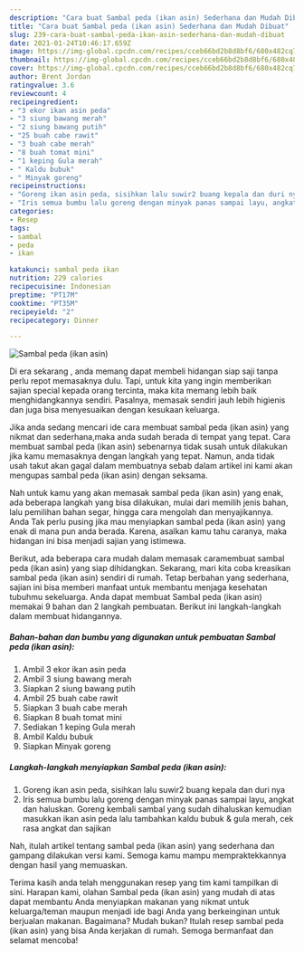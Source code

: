 ```yaml
---
description: "Cara buat Sambal peda (ikan asin) Sederhana dan Mudah Dibuat"
title: "Cara buat Sambal peda (ikan asin) Sederhana dan Mudah Dibuat"
slug: 239-cara-buat-sambal-peda-ikan-asin-sederhana-dan-mudah-dibuat
date: 2021-01-24T10:46:17.659Z
image: https://img-global.cpcdn.com/recipes/cceb66bd2b8d8bf6/680x482cq70/sambal-peda-ikan-asin-foto-resep-utama.jpg
thumbnail: https://img-global.cpcdn.com/recipes/cceb66bd2b8d8bf6/680x482cq70/sambal-peda-ikan-asin-foto-resep-utama.jpg
cover: https://img-global.cpcdn.com/recipes/cceb66bd2b8d8bf6/680x482cq70/sambal-peda-ikan-asin-foto-resep-utama.jpg
author: Brent Jordan
ratingvalue: 3.6
reviewcount: 4
recipeingredient:
- "3 ekor ikan asin peda"
- "3 siung bawang merah"
- "2 siung bawang putih"
- "25 buah cabe rawit"
- "3 buah cabe merah"
- "8 buah tomat mini"
- "1 keping Gula merah"
- " Kaldu bubuk"
- " Minyak goreng"
recipeinstructions:
- "Goreng ikan asin peda, sisihkan lalu suwir2 buang kepala dan duri nya"
- "Iris semua bumbu lalu goreng dengan minyak panas sampai layu, angkat dan haluskan. Goreng kembali sambal yang sudah dihaluskan kemudian masukkan ikan asin peda lalu tambahkan kaldu bubuk &amp; gula merah, cek rasa angkat dan sajikan"
categories:
- Resep
tags:
- sambal
- peda
- ikan

katakunci: sambal peda ikan 
nutrition: 229 calories
recipecuisine: Indonesian
preptime: "PT17M"
cooktime: "PT35M"
recipeyield: "2"
recipecategory: Dinner

---
```



![Sambal peda (ikan asin)](https://img-global.cpcdn.com/recipes/cceb66bd2b8d8bf6/680x482cq70/sambal-peda-ikan-asin-foto-resep-utama.jpg)

Di era  sekarang , anda memang dapat membeli hidangan siap saji tanpa perlu repot memasaknya dulu. Tapi, untuk kita yang ingin memberikan sajian special kepada orang tercinta, maka kita memang lebih baik menghidangkannya sendiri. Pasalnya, memasak sendiri jauh lebih higienis dan juga bisa menyesuaikan dengan kesukaan keluarga.

Jika anda sedang mencari ide cara membuat sambal peda (ikan asin) yang nikmat dan sederhana,maka anda sudah berada di tempat yang tepat. Cara membuat sambal peda (ikan asin)  sebenarnya tidak susah untuk dilakukan jika kamu memasaknya dengan langkah yang tepat. Namun, anda tidak usah takut akan gagal dalam membuatnya 
sebab dalam artikel ini kami akan mengupas sambal peda (ikan asin) dengan seksama.  



Nah untuk kamu yang akan memasak sambal peda (ikan asin) yang enak, ada beberapa langkah yang bisa dilakukan, mulai dari memilih jenis bahan, lalu pemilihan bahan segar, hingga cara mengolah dan menyajikannya. Anda Tak perlu pusing jika mau menyiapkan sambal peda (ikan asin) yang enak di mana pun anda berada. Karena, asalkan kamu  tahu caranya, maka hidangan ini bisa menjadi sajian yang istimewa.

Berikut, ada beberapa cara mudah dalam memasak caramembuat sambal peda (ikan asin) yang siap dihidangkan. Sekarang, mari kita coba kreasikan sambal peda (ikan asin) sendiri di rumah. Tetap berbahan yang sederhana, sajian ini bisa memberi manfaat untuk membantu menjaga kesehatan tubuhmu sekeluarga. Anda dapat membuat Sambal peda (ikan asin) memakai 9 bahan dan 2 langkah pembuatan. Berikut ini langkah-langkah dalam membuat hidangannya.

<!--inarticleads1-->

##### Bahan-bahan dan bumbu yang digunakan untuk pembuatan Sambal peda (ikan asin):

1. Ambil 3 ekor ikan asin peda
1. Ambil 3 siung bawang merah
1. Siapkan 2 siung bawang putih
1. Ambil 25 buah cabe rawit
1. Siapkan 3 buah cabe merah
1. Siapkan 8 buah tomat mini
1. Sediakan 1 keping Gula merah
1. Ambil  Kaldu bubuk
1. Siapkan  Minyak goreng




<!--inarticleads2-->

##### Langkah-langkah menyiapkan Sambal peda (ikan asin):

1. Goreng ikan asin peda, sisihkan lalu suwir2 buang kepala dan duri nya
1. Iris semua bumbu lalu goreng dengan minyak panas sampai layu, angkat dan haluskan. Goreng kembali sambal yang sudah dihaluskan kemudian masukkan ikan asin peda lalu tambahkan kaldu bubuk &amp; gula merah, cek rasa angkat dan sajikan




Nah, itulah artikel tentang  sambal peda (ikan asin)  yang sederhana dan gampang dilakukan versi kami. Semoga kamu mampu mempraktekkannya dengan hasil yang memuaskan. 

Terima kasih anda telah menggunakan resep yang tim kami tampilkan di sini. Harapan kami, olahan  Sambal peda (ikan asin) yang mudah di atas dapat membantu Anda menyiapkan makanan yang nikmat untuk keluarga/teman maupun menjadi ide bagi Anda yang berkeinginan untuk berjualan makanan. Bagaimana? Mudah bukan? Itulah resep sambal peda (ikan asin) yang bisa Anda kerjakan di rumah. Semoga bermanfaat dan selamat mencoba!

